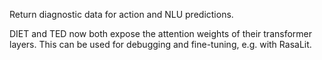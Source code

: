 Return diagnostic data for action and NLU predictions.

DIET and TED now both expose the attention weights of their transformer layers.
This can be used for debugging and fine-tuning, e.g. with RasaLit.
